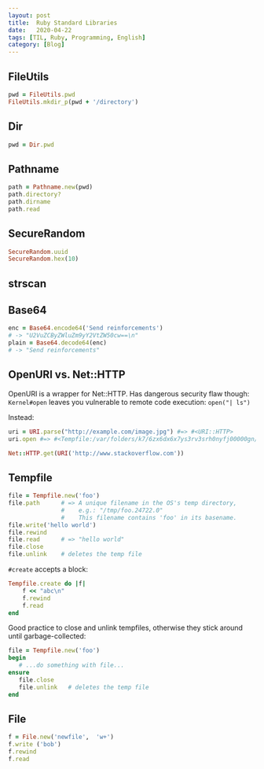 ```yaml
---
layout: post
title:  Ruby Standard Libraries
date:   2020-04-22
tags: [TIL, Ruby, Programming, English]
category: [Blog]
---
```


## FileUtils
```ruby
pwd = FileUtils.pwd
FileUtils.mkdir_p(pwd + '/directory')
```
<!-- more -->

## Dir
```ruby
pwd = Dir.pwd
```

## Pathname
```ruby
path = Pathname.new(pwd)
path.directory?
path.dirname
path.read
```

## SecureRandom
```ruby
SecureRandom.uuid
SecureRandom.hex(10)
```

## strscan

## Base64
```ruby
enc = Base64.encode64('Send reinforcements')
# -> "U2VuZCByZWluZm9yY2VtZW50cw==\n"
plain = Base64.decode64(enc)
# -> "Send reinforcements"
```

## OpenURI vs. Net::HTTP
OpenURI is a wrapper for Net::HTTP. Has dangerous security flaw though:
`Kernel#open` leaves you vulnerable to remote code execution:
`open("| ls")`

Instead:
```ruby
uri = URI.parse("http://example.com/image.jpg") #=> #<URI::HTTP>
uri.open #=> #<Tempfile:/var/folders/k7/6zx6dx6x7ys3rv3srh0nyfj00000gn/T/20160524-10403-xpdakz>
```

```ruby
Net::HTTP.get(URI('http://www.stackoverflow.com'))
```

## Tempfile
```ruby
file = Tempfile.new('foo')
file.path      # => A unique filename in the OS's temp directory,
               #    e.g.: "/tmp/foo.24722.0"
               #    This filename contains 'foo' in its basename.
file.write('hello world')
file.rewind
file.read      # => "hello world"
file.close
file.unlink    # deletes the temp file
```

`#create` accepts a block:

```ruby
Tempfile.create do |f|
    f << "abc\n"
    f.rewind
    f.read
end
```

Good practice to close and unlink tempfiles, otherwise they stick around until garbage-collected:

```ruby
file = Tempfile.new('foo')
begin
   # ...do something with file...
ensure
   file.close
   file.unlink   # deletes the temp file
end
```

## File

```ruby
f = File.new('newfile',  'w+')
f.write ('bob')
f.rewind
f.read
```
